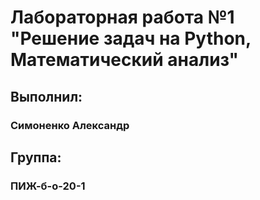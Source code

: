# Лабораторная работа №1 "Решение задач на Python, Математический анализ"

## Выполнил:
### Симоненко Александр

## Группа:
### ПИЖ-б-о-20-1
